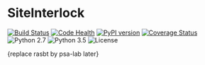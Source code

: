 # SiteInterlock

[![Build Status](https://travis-ci.org/rasbt/siteinterlock.svg?branch=master)](https://travis-ci.org/rasbt/siteinterlock)
[![Code Health](https://landscape.io/github/rasbt/siteinterlock/master/landscape.svg?style=flat)](https://landscape.io/github/rasbt/siteinterlock/master)
[![PyPI version](https://badge.fury.io/py/mlxtend.svg)](http://badge.fury.io/py/mlxtend)
[![Coverage Status](https://coveralls.io/repos/rasbt/mlxtend/badge.svg?branch=master&service=github)](https://coveralls.io/github/rasbt/siteinterlock?branch=master)
![Python 2.7](https://img.shields.io/badge/python-2.7-blue.svg)
![Python 3.5](https://img.shields.io/badge/python-3.5-blue.svg)
![License](https://img.shields.io/badge/license-GPLv3-blue.svg)

{replace rasbt by psa-lab later}
